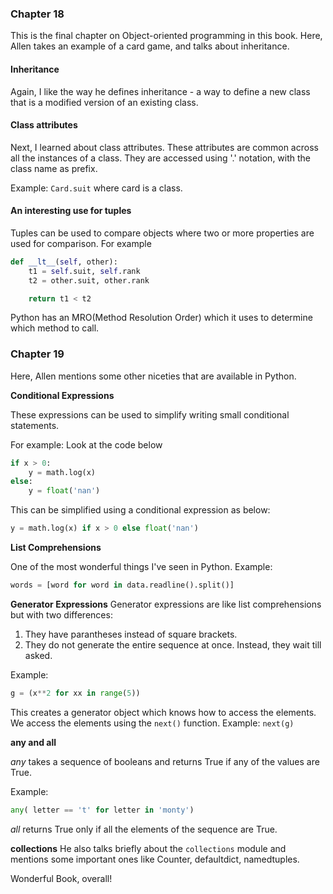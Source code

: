

### Chapter 18 
This is the final chapter on Object-oriented programming in this book. Here, Allen takes an example of a card game, and talks about inheritance. 

#### Inheritance
Again, I like the way he defines inheritance - a way to define a new class that is a modified version of an existing class. 


#### Class attributes
Next, I learned about class attributes. These attributes are common across all the instances of a class. They are accessed using '.' notation, with the class name as prefix. 

Example: `Card.suit` where card is a class. 


#### An interesting use for tuples
Tuples can be used to compare objects where two or more properties are used for comparison. For example
```python
def __lt__(self, other):
    t1 = self.suit, self.rank
    t2 = other.suit, other.rank

    return t1 < t2

```

Python  has an MRO(Method Resolution Order) which it uses to determine which method to call.


### Chapter 19

Here, Allen mentions some other niceties that are available in Python. 

**Conditional Expressions**

These expressions can be used to simplify writing small conditional statements. 

For example: Look at the code below
```python
if x > 0:
    y = math.log(x)
else:
    y = float('nan')
```

This can be simplified using a conditional expression as below: 

```python
y = math.log(x) if x > 0 else float('nan')
```

**List Comprehensions**

One of the most wonderful things I've seen in Python.
Example: 
```python
words = [word for word in data.readline().split()]
```

**Generator Expressions**
Generator expressions are like list comprehensions but with two differences: 

1. They have parantheses instead of square brackets.
2. They do not generate the entire sequence at once. Instead, they wait till asked. 

Example: 
```python
g = (x**2 for xx in range(5))
```

This creates a generator object which knows how to access the elements. We access the elements using the `next()` function. Example: `next(g)`


**any and all**

*any* takes a sequence of booleans and returns True if any of the values are True.

Example: 

```python
any( letter == 't' for letter in 'monty')

```
*all* returns True only if all the elements of the sequence are True.

**collections**
He also talks briefly about the `collections` module and mentions some important ones like Counter, defaultdict, namedtuples.

Wonderful Book, overall!


